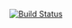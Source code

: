 [![Build Status](http://3.22.228.216:8080/buildStatus/icon?job=ConnectToJenkins)](http://3.22.228.216:8080/job/ConnectToJenkins/)
